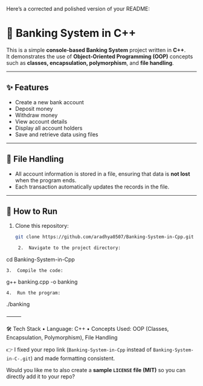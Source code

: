 Here’s a corrected and polished version of your README:

# 🏦 Banking System in C++

This is a simple **console-based Banking System** project written in **C++**.  
It demonstrates the use of **Object-Oriented Programming (OOP)** concepts such as **classes, encapsulation, polymorphism**, and **file handling**.

---

## ✨ Features
- Create a new bank account  
- Deposit money  
- Withdraw money  
- View account details  
- Display all account holders  
- Save and retrieve data using files  

---

## 📂 File Handling
- All account information is stored in a file, ensuring that data is **not lost** when the program ends.  
- Each transaction automatically updates the records in the file.

---

## 🚀 How to Run
1. Clone this repository:
   ```bash
   git clone https://github.com/aradhya0507/Banking-System-in-Cpp.git

	2.	Navigate to the project directory:

cd Banking-System-in-Cpp


	3.	Compile the code:

g++ banking.cpp -o banking


	4.	Run the program:

./banking



⸻

🛠️ Tech Stack
	•	Language: C++
	•	Concepts Used: OOP (Classes, Encapsulation, Polymorphism), File Handling


👉 I fixed your repo link (`Banking-System-in-Cpp` instead of `Banking-System-in-C-.git`) and made formatting consistent.  

Would you like me to also create a **sample `LICENSE` file (MIT)** so you can directly add it to your repo?
